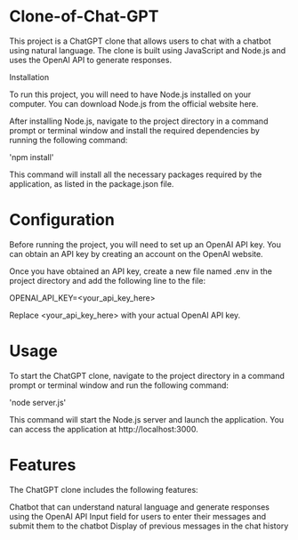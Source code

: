 # Clone-of-Chat-GPT

This project is a ChatGPT clone that allows users to chat with a chatbot using natural language. The clone is built using JavaScript and Node.js and uses the OpenAI API to generate responses.

Installation

To run this project, you will need to have Node.js installed on your computer. You can download Node.js from the official website here.

After installing Node.js, navigate to the project directory in a command prompt or terminal window and install the required dependencies by running the following command:

'npm install'

This command will install all the necessary packages required by the application, as listed in the package.json file.

# Configuration

Before running the project, you will need to set up an OpenAI API key. You can obtain an API key by creating an account on the OpenAI website.

Once you have obtained an API key, create a new file named .env in the project directory and add the following line to the file:

OPENAI_API_KEY=<your_api_key_here>

Replace <your_api_key_here> with your actual OpenAI API key.

# Usage

To start the ChatGPT clone, navigate to the project directory in a command prompt or terminal window and run the following command:

'node server.js'

This command will start the Node.js server and launch the application. You can access the application at http://localhost:3000.

# Features

The ChatGPT clone includes the following features:

Chatbot that can understand natural language and generate responses using the OpenAI API
Input field for users to enter their messages and submit them to the chatbot
Display of previous messages in the chat history
